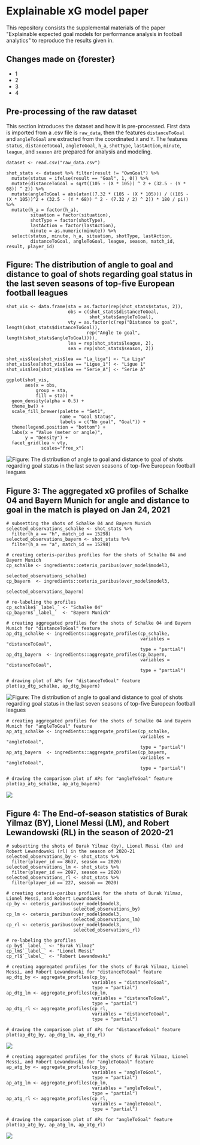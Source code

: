 # Explainable xG model paper

This repository consists the supplemental materials of the paper "Explainable expected goal models for performance analysis in football analytics" to reproduce the results given in.


## Changes made on {forester}

* 1
* 2
* 3
* 4

## Pre-processing of the raw dataset

This section introduces the dataset and how it is pre-processed. First data is imported from a .csv file is `raw_data`, then the features `distanceToGoal` and `angleToGoal` are extracted from the coordinated `X` and `Y`. The features `status`, `distanceToGoal`, `angleToGoal`, `h_a`, `shotType`, `lastAction`, `minute`, `league`, and `season` are prepared for analysis and modeling.

```
dataset <- read.csv("raw_data.csv")

shot_stats <- dataset %>% filter(result != "OwnGoal") %>%
  mutate(status = ifelse(result == "Goal", 1, 0)) %>%
  mutate(distanceToGoal = sqrt((105 - (X * 105)) ^ 2 + (32.5 - (Y * 68)) ^ 2)) %>%
  mutate(angleToGoal = abs(atan((7.32 * (105 - (X * 105))) / ((105 - (X * 105))^2 + (32.5 - (Y * 68)) ^ 2 - (7.32 / 2) ^ 2)) * 180 / pi)) %>%
  mutate(h_a = factor(h_a),
         situation = factor(situation),
         shotType = factor(shotType),
         lastAction = factor(lastAction),
         minute = as.numeric(minute)) %>%
  select(status, minute, h_a, situation, shotType, lastAction, 
         distanceToGoal, angleToGoal, league, season, match_id, result, player_id)
```

## Figure: The distribution of angle to goal and distance to goal of shots regarding goal status in the last seven seasons of top-five European football leagues

```
shot_vis <- data.frame(sta = as.factor(rep(shot_stats$status, 2)),
                       obs = c(shot_stats$distanceToGoal, 
                               shot_stats$angleToGoal),
                       vty = as.factor(c(rep("Distance to goal", length(shot_stats$distanceToGoal)),
                              rep("Angle to goal", length(shot_stats$angleToGoal)))),
                       lea = rep(shot_stats$league, 2),
                       sea = rep(shot_stats$season, 2))

shot_vis$lea[shot_vis$lea == "La_liga"] <- "La Liga"
shot_vis$lea[shot_vis$lea == "Ligue_1"] <- "Ligue 1"
shot_vis$lea[shot_vis$lea == "Serie_A"] <- "Serie A"

ggplot(shot_vis, 
       aes(x = obs, 
           group = sta, 
           fill = sta)) + 
  geom_density(alpha = 0.5) + 
  theme_bw() + 
  scale_fill_brewer(palette = "Set1",
                    name = "Goal Status", 
                    labels = c("No goal", "Goal")) + 
  theme(legend.position = "bottom") +
  labs(x = "Value (meter or angle)",
       y = "Density") + 
  facet_grid(lea ~ vty, 
             scales="free_x") 
```

![Figure: The distribution of angle to goal and distance to goal of shots regarding goal status in the last seven seasons of top-five European football leagues](https://github.com/mcavs/Explainable_xG_model_paper/blob/main/Plots/shot_dist.png)


## Figure 3: The aggregated xG profiles of Schalke 04 and Bayern Munich for angle and distance to goal in the match is played on Jan 24, 2021

```{r}
# subsetting the shots of Schalke 04 and Bayern Munich
selected_observations_schalke <- shot_stats %>%
  filter(h_a == "h", match_id == 15298)
selected_observations_bayern <- shot_stats %>%
  filter(h_a == "a", match_id == 15298)

# creating ceteris-paribus profiles for the shots of Schalke 04 and Bayern Munich
cp_schalke <- ingredients::ceteris_paribus(over_model$model3,
                                           selected_observations_schalke)
cp_bayern  <- ingredients::ceteris_paribus(over_model$model3,
                                           selected_observations_bayern)

# re-labeling the profiles
cp_schalke$`_label_` <- "Schalke 04"
cp_bayern$`_label_`  <- "Bayern Munich"

# creating aggregated profiles for the shots of Schalke 04 and Bayern Munich for "distanceToGoal" feature
ap_dtg_schalke <- ingredients::aggregate_profiles(cp_schalke,
                                                  variables = "distanceToGoal",
                                                  type = "partial")
ap_dtg_bayern  <- ingredients::aggregate_profiles(cp_bayern,
                                                  variables = "distanceToGoal",
                                                  type = "partial")

# drawing plot of APs for "distanceToGoal" feature
plot(ap_dtg_schalke, ap_dtg_bayern)
```

![Figure: The distribution of angle to goal and distance to goal of shots regarding goal status in the last seven seasons of top-five European football leagues](https://github.com/mcavs/Explainable_xG_model_paper/blob/main/Plots/dtg.png)

```{r}
# creating aggregated profiles for the shots of Schalke 04 and Bayern Munich for "angleToGoal" feature
ap_atg_schalke <- ingredients::aggregate_profiles(cp_schalke,
                                                  variables = "angleToGoal",
                                                  type = "partial")
ap_atg_bayern  <- ingredients::aggregate_profiles(cp_bayern,
                                                  variables = "angleToGoal",
                                                  type = "partial")

# drawing the comparison plot of APs for "angleToGoal" feature
plot(ap_atg_schalke, ap_atg_bayern)
```

![](https://github.com/mcavs/Explainable_xG_model_paper/blob/main/Plots/atg.png)


## Figure 4: The End-of-season statistics of Burak Yilmaz (BY), Lionel Messi (LM), and Robert Lewandowski (RL) in the season of 2020-21

```{r}
# subsetting the shots of Burak Yilmaz (by), Lionel Messi (lm) and Robert Lewandowski (rl) in the season of 2020-21
selected_observations_by <- shot_stats %>%
  filter(player_id == 8637, season == 2020)
selected_observations_lm <- shot_stats %>%
  filter(player_id == 2097, season == 2020)
selected_observations_rl <- shot_stats %>%
  filter(player_id == 227, season == 2020)

# creating ceteris-paribus profiles for the shots of Burak Yilmaz, Lionel Messi, and Robert Lewandowski
cp_by <- ceteris_paribus(over_model$model3,
                         selected_observations_by)
cp_lm <- ceteris_paribus(over_model$model3,
                         selected_observations_lm)
cp_rl <- ceteris_paribus(over_model$model3,
                         selected_observations_rl)

# re-labeling the profiles
cp_by$`_label_` <- "Burak Yilmaz"
cp_lm$`_label_` <- "Lionel Messi"
cp_rl$`_label_` <- "Robert Lewandowski"

# creating aggregated profiles for the shots of Burak Yilmaz, Lionel Messi, and Robert Lewandowski for "distanceToGoal" feature
ap_dtg_by <- aggregate_profiles(cp_by,
                                variables = "distanceToGoal",
                                type = "partial")
ap_dtg_lm <- aggregate_profiles(cp_lm,
                                variables = "distanceToGoal",
                                type = "partial")
ap_dtg_rl <- aggregate_profiles(cp_rl,
                                variables = "distanceToGoal",
                                type = "partial")

# drawing the comparison plot of APs for "distanceToGoal" feature
plot(ap_dtg_by, ap_dtg_lm, ap_dtg_rl)
```

![](https://github.com/mcavs/Explainable_xG_model_paper/blob/main/Plots/player_dtg.png)

```{r}
# creating aggregated profiles for the shots of Burak Yilmaz, Lionel Messi, and Robert Lewandowski for "angleToGoal" feature
ap_atg_by <- aggregate_profiles(cp_by,
                                variables = "angleToGoal",
                                type = "partial")
ap_atg_lm <- aggregate_profiles(cp_lm,
                                variables = "angleToGoal",
                                type = "partial")
ap_atg_rl <- aggregate_profiles(cp_rl,
                                variables = "angleToGoal",
                                type = "partial")

# drawing the comparison plot of APs for "angleToGoal" feature
plot(ap_atg_by, ap_atg_lm, ap_atg_rl)
```

![](https://github.com/mcavs/Explainable_xG_model_paper/blob/main/Plots/player_atg.png)
